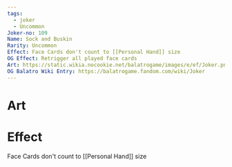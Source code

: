 ```yaml
---
tags:
  - joker
  - Uncommon
Joker-no: 109
Name: Sock and Buskin
Rarity: Uncommon
Effect: Face Cards don't count to [[Personal Hand]] size
OG Effect: Retrigger all played face cards
Art: https://static.wikia.nocookie.net/balatrogame/images/e/ef/Joker.png/revision/latest?cb=20230925003651
OG Balatro Wiki Entry: https://balatrogame.fandom.com/wiki/Joker
---
```

# Art
# Effect
Face Cards don't count to [[Personal Hand]] size